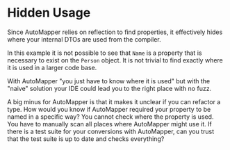 ﻿# Hidden Usage

Since AutoMapper relies on reflection to find properties, it effectively
hides where your internal DTOs are used from the compiler.

In this example it is not possible to see that `Name` is a property that is necessary to exist
on the `Person` object. It is not trivial to find exactly where it is used in a larger code base.

With AutoMapper "you just have to know where it is used" but with the "naive" solution your
IDE could lead you to the right place with no fuzz.

A big minus for AutoMapper is that it makes it unclear if you can refactor a type. How would you
know if AutoMapper required your property to be named in a specific way? You cannot check where
the property is used. You have to manually scan all places where AutoMapper might use it. If
there is a test suite for your conversions with AutoMapper, can you trust that the test suite
is up to date and checks everything?